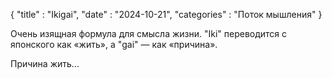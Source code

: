{
	"title" : "Ikigai",
	"date" : "2024-10-21",
	"categories" : "Поток мышления"
}

Очень изящная формула для смысла жизни. "Iki" переводится с японского как «жить», а "gai" — как «причина».

Причина жить...